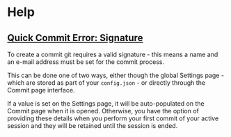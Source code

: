# Help

## [Quick Commit Error: Signature](quick-commit-error-signature)

To create a commit git requires a valid signature - this means a name and an e-mail address must be set for the commit process.

This can be done one of two ways, either though the global Settings page - which are stored as part of your `config.json` - or directly
through the Commit page interface.

If a value is set on the Settings page, it will be auto-populated on the Commit page when it is opened. Otherwise, you have the option of
providing these details when you perform your first commit of your active session and they will be retained until the session is ended.
